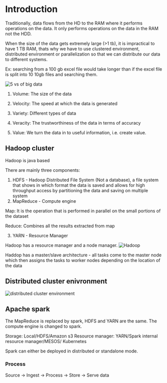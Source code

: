 # Introduction

Traditionally, data flows from the HD to the RAM where it performs operations on the data. It only performs operations on the data in the RAM not the HDD.

When the size of the data gets extremely large (>1 tb), it is impractical to have 1 TB RAM, thats why we have to use clustered environment, distributed environment or parallelization so that we can distribute our data to different systems.

Ex: searching from a 100 gb excel file would take longer than if the excel file is split into 10 10gb files and searching them.

![5 vs of big data](https://www.businessprocessincubator.com/wp-content/uploads/2023/01/Infografia-5Vs-of-big-data.jpg)

1. Volume: The size of the data

2. Velocity: The speed at which the data is generated

3. Variety: Different types of data

4. Veracity: The trustworthiness of the data in terms of accuracy

5. Value: We turn the data in to useful information, i.e. create value.

## Hadoop cluster

Hadoop is java based

There are mainly three components:

1. HDFS - Hadoop Distributed File System (Not a database), a file system that shows in which format the data is saved and allows for high throughput access by partitioning the data and saving on multiple system
2. MapReduce - Compute engine

Map: It is the operation that is performed in parallel on the small portions of the dataset

Reduce: Combines all the results extracted from map

3. YARN - Resource Manager

Hadoop has a resource manager and a node manager.
![Hadoop](https://www.altexsoft.com/media/2021/06/hadoop_cluster.png)

Haddop has a master/slave architecture - all tasks come to the master node which then assigns the tasks to worker nodes depending on the location of the data

## Distributed cluster enivronment

![distributed cluster environment](https://images.ctfassets.net/xjan103pcp94/4pncjIZFAz5pKUlzwi2Agb/c6eb6957fafd8042133799b33490d4a2/blog-what-is-distributed-training-thumb.png)

## Apache spark

The MapReduce is replaced by spark, HDFS and YARN are the same. The compute engine is changed to spark.

Storage: Local/HDFS/Amazon s3
Resource manager: YARN/Spark internal resource manager/MESOS/ Kubernetes

Spark can either be deployed in distributed or standalone mode.

### Process

Source -> Ingest -> Process -> Store -> Serve data
